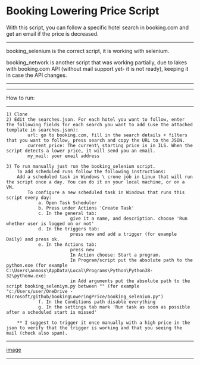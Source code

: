 # Booking Lowering Price Script

With this script, you can follow a specific hotel search in booking.com and get an email if the price is decreased.

************************************************************************************************************************************************************************************
booking_selenium is the correct script, it is working with selenium.

booking_network is another script that was working partially, due to lakes with booking.com API (without mail support yet- it is not ready), keeping it in case the API changes. 
************************************************************************************************************************************************************************************


***********************************************************************
How to run:
***********************************************************************

    1) Clone
    2) Edit the searches.json. For each hotel you want to follow, enter the following fields for each search you want to add (use the attached template in searches.json):
            url: go to booking.com, fill in the search details + filters that you want to follow, press search and copy the URL to the JSON.
            current_price: The current\ starting price is in ILS. When the script detects a lower price, it will send you an email.
            my_mail: your email address
            
    3) To run manually just run the booking_selenium script.
        To add scheduled runs follow the following instructions:
        Add a scheduled task in Windows \ crone job in Linux that will run the script once a day. You can do it on your local machine, or on a VM.
            To configure a new scheduled task in Windows that runs this script every day:
                a. Open Task Scheduler
                b. Press under Actions 'Create Task'
                c. In the general tab: 
                            give it a name, and description. choose 'Run whether user is logged on or not'
                d. In the triggers tab:
                            press new and add a trigger (for example Daily) and press ok.
                e. In the Actions tab:
                            press new 
                            In Action choose: Start a program. 
                            In Program/script put the absolute path to the python.exe (for example C:\Users\anmoss\AppData\Local\Programs\Python\Python38-                                                                                                32\pythonw.exe)
                            in Add arguments put the absolute path to the script booking_seleniym.py between "" (for example "c:/Users/user/OneDrive -                                                                                         Microsoft/github/bookingLoweringPrice/booking_selenium.py")
                f. In the Conditions path disable everything
                g. In the settings tab mark 'Run task as soon as possible after a scheduled start is missed'

        ** I suggest to trigger it once manually with a high price in the json to verify that the trigger is working and that you seeing the mail (check also spam).

***************************************************************************
[image](https://github.com/annmoss1/bookingLoweringPrice/assets/122597424/57e33464-e82e-4ca0-bb7e-8452af3044e8)
***************************************************************************
